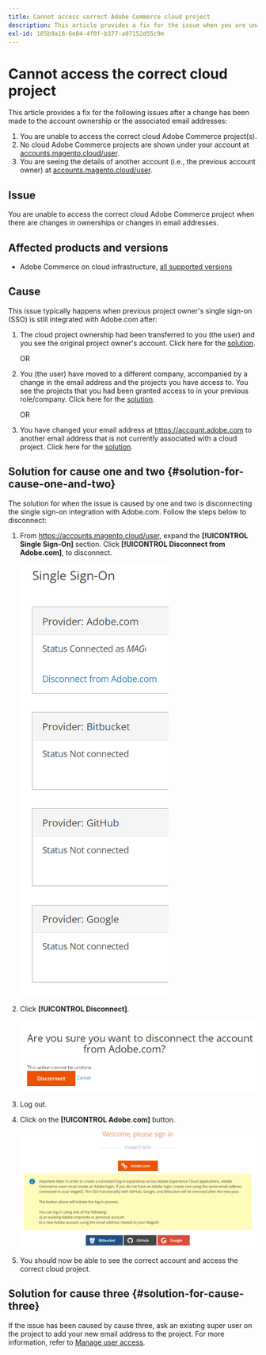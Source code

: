 ```yaml
---
title: Cannot access correct Adobe Commerce cloud project
description: This article provides a fix for the issue when you are unable to access the correct cloud Adobe Commerce project when there are changes in ownerships or changes in email addresses.
exl-id: 165b9a18-6e84-4f0f-b377-a07152d55c9e
---
```

# Cannot access the correct cloud project

This article provides a fix for the following issues after a change has been made to the account ownership or the associated email addresses:

1. You are unable to access the correct cloud Adobe Commerce project(s).
1. No cloud Adobe Commerce projects are shown under your account at [accounts.magento.cloud/user](https://accounts.magento.cloud/user).
1. You are seeing the details of another account (i.e., the previous account owner) at [accounts.magento.cloud/user](https://accounts.magento.cloud/user).

## Issue

You are unable to access the correct cloud Adobe Commerce project when there are changes in ownerships or changes in email addresses.

## Affected products and versions

* Adobe Commerce on cloud infrastructure, [all supported versions](https://www.adobe.com/content/dam/cc/en/legal/terms/enterprise/pdfs/Adobe-Commerce-Software-Lifecycle-Policy.pdf)

## Cause

This issue typically happens when previous project owner's single sign-on (SSO) is still integrated with Adobe.com after:

1. The cloud project ownership had been transferred to you (the user) and you see the original project owner's account. Click here for the [solution](#solution-for-cause-one-and-two).

    OR

1. You (the user) have moved to a different company, accompanied by a change in the email address and the projects you have access to. You see the projects that you had been granted access to in your previous role/company. Click here for the [solution](#solution-for-cause-one-and-two).

    OR

1. You have changed your email address at https://account.adobe.com to another email address that is not currently associated with a cloud project. Click here for the [solution](#solution-for-cause-three).

## Solution for cause one and two {#solution-for-cause-one-and-two}

The solution for when the issue is caused by one and two is disconnecting the single sign-on integration with Adobe.com. Follow the steps below to disconnect:

1. From https://accounts.magento.cloud/user, expand the **[!UICONTROL Single Sign-On]** section. Click **[!UICONTROL Disconnect from Adobe.com]**, to disconnect.

    ![single-sign-on-adobe-connect](assets/sso-adobe-disconnect.png)

1. Click **[!UICONTROL Disconnect]**.

    ![adobe-disconnect](assets/adobe-disconnect.png)

1. Log out.
1. Click on the **[!UICONTROL Adobe.com]** button.

    ![Magento.com](assets/adobe-welcome-login.png)

1. You should now be able to see the correct account and access the correct cloud project.

## Solution for cause three {#solution-for-cause-three}

If the issue has been caused by cause three, ask an existing super user on the project to add your new email address to the project. For more information, refer to [Manage user access](https://experienceleague.adobe.com/docs/commerce-cloud-service/user-guide/project/user-access.html).
